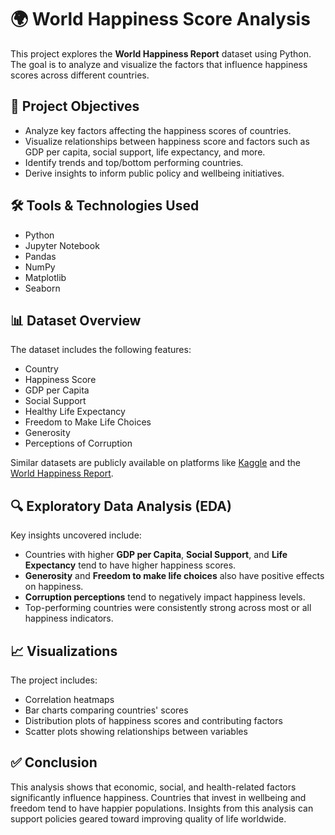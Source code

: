 # 🌍 World Happiness Score Analysis

This project explores the **World Happiness Report** dataset using Python. 
The goal is to analyze and visualize the factors that influence happiness scores across different countries.

## 📌 Project Objectives

- Analyze key factors affecting the happiness scores of countries.
- Visualize relationships between happiness score and factors such as GDP per capita, social support, life expectancy, and more.
- Identify trends and top/bottom performing countries.
- Derive insights to inform public policy and wellbeing initiatives.

## 🛠️ Tools & Technologies Used

- Python
- Jupyter Notebook
- Pandas
- NumPy
- Matplotlib
- Seaborn

## 📊 Dataset Overview

The dataset includes the following features:

- Country
- Happiness Score
- GDP per Capita
- Social Support
- Healthy Life Expectancy
- Freedom to Make Life Choices
- Generosity
- Perceptions of Corruption

Similar datasets are publicly available on platforms like [Kaggle](https://www.kaggle.com/datasets) and the [World Happiness Report](https://worldhappiness.report/).

## 🔍 Exploratory Data Analysis (EDA)

Key insights uncovered include:

- Countries with higher **GDP per Capita**, **Social Support**, and **Life Expectancy** tend to have higher happiness scores.
- **Generosity** and **Freedom to make life choices** also have positive effects on happiness.
- **Corruption perceptions** tend to negatively impact happiness levels.
- Top-performing countries were consistently strong across most or all happiness indicators.

## 📈 Visualizations

The project includes:

- Correlation heatmaps
- Bar charts comparing countries' scores
- Distribution plots of happiness scores and contributing factors
- Scatter plots showing relationships between variables

## ✅ Conclusion

This analysis shows that economic, social, and health-related factors significantly influence happiness. 
Countries that invest in wellbeing and freedom tend to have happier populations. 
Insights from this analysis can support policies geared toward improving quality of life worldwide.
